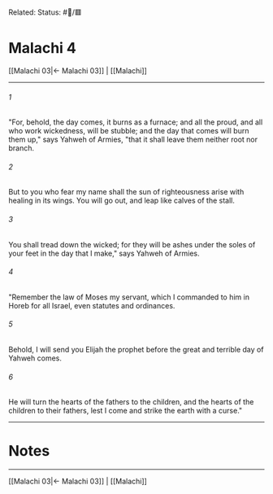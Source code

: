 Related:
Status: #📖/🟥
# Malachi 4

[[Malachi 03|← Malachi 03]] | [[Malachi]]
***



###### 1 
"For, behold, the day comes, it burns as a furnace; and all the proud, and all who work wickedness, will be stubble; and the day that comes will burn them up," says Yahweh of Armies, "that it shall leave them neither root nor branch. 

###### 2 
But to you who fear my name shall the sun of righteousness arise with healing in its wings. You will go out, and leap like calves of the stall. 

###### 3 
You shall tread down the wicked; for they will be ashes under the soles of your feet in the day that I make," says Yahweh of Armies. 

###### 4 
"Remember the law of Moses my servant, which I commanded to him in Horeb for all Israel, even statutes and ordinances. 

###### 5 
Behold, I will send you Elijah the prophet before the great and terrible day of Yahweh comes. 

###### 6 
He will turn the hearts of the fathers to the children, and the hearts of the children to their fathers, lest I come and strike the earth with a curse."

---
# Notes


***
[[Malachi 03|← Malachi 03]] | [[Malachi]]
